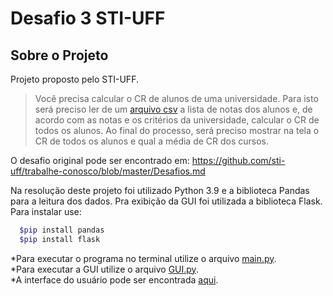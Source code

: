 # Desafio 3 STI-UFF

## Sobre o Projeto
Projeto proposto pelo STI-UFF. 

>Você precisa calcular o CR de alunos de uma universidade. Para isto será preciso ler de um [arquivo csv](datasets/notas.csv) a lista de notas dos alunos e, de acordo com as notas e os critérios da universidade, calcular o CR de todos os alunos. Ao final do processo, será preciso mostrar na tela o CR de todos os alunos e qual a média de CR dos cursos.

O desafio original pode ser encontrado em: https://github.com/sti-uff/trabalhe-conosco/blob/master/Desafios.md

Na resolução deste projeto foi utilizado Python 3.9 e a biblioteca Pandas para a leitura dos dados. Pra exibição da GUI foi utilizada a biblioteca Flask.
Para instalar use:
```bash 
  $pip install pandas
  $pip install flask
```

*Para executar o programa no terminal utilize o arquivo [main.py](https://github.com/juliocarvalhos/desafio_sti/blob/main/main.py).  
*Para executar a GUI utilize o arquivo [GUI.py](https://github.com/juliocarvalhos/desafio_sti/blob/main/GUI.py).  
*A interface do usuário pode ser encontrada [aqui](http://jcsouza.pythonanywhere.com/).  
